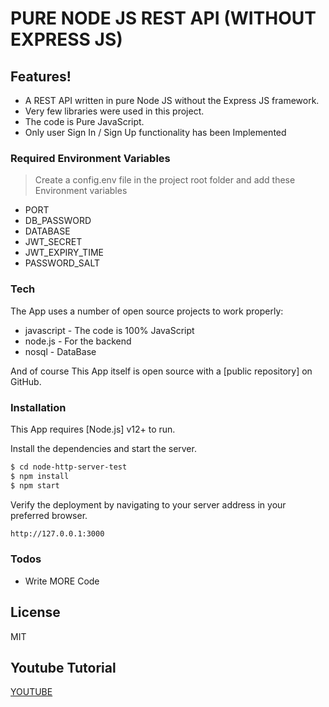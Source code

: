 # PURE NODE JS REST API (WITHOUT EXPRESS JS) 


## Features!

- A REST API written in pure Node JS without the Express JS framework.
- Very few libraries were used in this project.
- The code is Pure JavaScript.
- Only user Sign In / Sign Up functionality has been Implemented


### Required Environment Variables
>Create a config.env file in the project root folder and add these Environment variables
- PORT
- DB_PASSWORD
- DATABASE
- JWT_SECRET
- JWT_EXPIRY_TIME
- PASSWORD_SALT



### Tech

The App uses a number of open source projects to work properly:

* javascript - The code is 100% JavaScript
* node.js - For the backend
* nosql - DataBase 



And of course This App itself is open source with a [public repository]
 on GitHub.

### Installation

This App requires [Node.js] v12+ to run.

Install the dependencies and start the server.

```sh
$ cd node-http-server-test
$ npm install
$ npm start
```

Verify the deployment by navigating to your server address in your preferred browser.

```sh
http://127.0.0.1:3000
```



### Todos

 - Write MORE Code

License
----

MIT

## Youtube Tutorial
[YOUTUBE](https://www.youtube.com/channel/UCHBEQxtc4La3kNW6nNJpubg)

